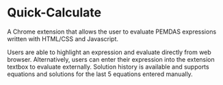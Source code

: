# Quick-Calculate
A Chrome extension that allows the user to evaluate PEMDAS expressions written with HTML/CSS and Javascript. 

Users are able to highlight an expression and evaluate directly from web browser.
Alternatively, users can enter their expression into the extension textbox to evaluate externally.
Solution history is available and supports equations and solutions for the last 5 equations entered manually.
